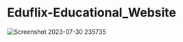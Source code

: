 # Eduflix-Educational_Website
![Screenshot 2023-07-30 235735](https://github.com/Vaibhavpan02/Eduflix-Educational_Website/assets/89473295/30606519-620c-4d6f-ac81-50cc2c5e6984)
